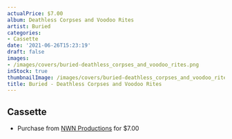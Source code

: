 ```yaml
---
actualPrice: $7.00
album: Deathless Corpses and Voodoo Rites
artist: Buried
categories:
- Cassette
date: '2021-06-26T15:23:19'
draft: false
images:
- /images/covers/buried-deathless_corpses_and_voodoo_rites.png
inStock: true
thumbnailImage: /images/covers/buried-deathless_corpses_and_voodoo_rites-thumb.png
title: Buried - Deathless Corpses and Voodoo Rites
---
```


## Cassette
* Purchase from [NWN Productions](http://shop.nwnprod.com/index.php?route=product/product&path=73&product_id=5316&sort=pd.name&order=ASC) for $7.00
